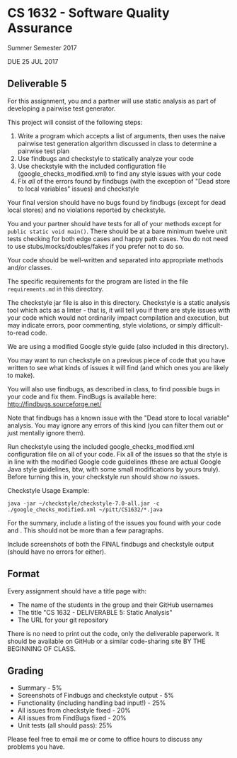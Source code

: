 # CS 1632 - Software Quality Assurance
Summer Semester 2017

DUE 25 JUL 2017

## Deliverable 5

For this assignment, you and a partner will use static analysis as part of developing a pairwise test generator.

This project will consist of the following steps:

1. Write a program which accepts a list of arguments, then uses the naive pairwise test generation algorithm discussed in class to determine a pairwise test plan
1. Use findbugs and checkstyle to statically analyze your code
2. Use checkstyle with the included configuration file (google_checks_modified.xml) to find any style issues with your code
3. Fix *all* of the errors found by findbugs (with the exception of "Dead store to local variables" issues) and checkstyle

Your final version should have no bugs found by findbugs (except for dead local stores) and no violations reported by checkstyle.

You and your partner should have tests for all of your methods except for `public static void main()`.  There should be at a bare minimum twelve unit tests checking for both edge cases and happy path cases.  You do not need to use stubs/mocks/doubles/fakes if you prefer not to do so.

Your code should be well-written and separated into appropriate methods and/or classes.

The specific requirements for the program are listed in the file `requirements.md` in this directory.

The checkstyle jar file is also in this directory.  Checkstyle is a static analysis tool which acts as a linter - that is, it will tell you if there are style issues with your code which would not ordinarily impact compilation and execution, but may indicate errors, poor commenting, style violations, or simply difficult-to-read code.

We are using a modified Google style guide (also included in this directory).

You may want to run checkstyle on a previous piece of code that you have written to see what kinds of issues it will find (and which ones you are likely to make).

You will also use findbugs, as described in class, to find possible bugs in your code and fix them.  FindBugs is available here: http://findbugs.sourceforge.net/

Note that findbugs has a known issue with the "Dead store to local variable" analysis.  You may ignore any errors of this kind (you can filter them out or just mentally ignore them).  

Run checkstyle using the included google_checks_modified.xml configuration file on all of your code.  Fix all of the issues so that the style is in line with the modified Google code guidelines (these are actual Google Java style guidelines, btw, with some small modifications by yours truly).  Before turning this in, your checkstyle run should show _no_ issues.

Checkstyle Usage Example:
```
java -jar ~/checkstyle/checkstyle-7.0-all.jar -c ./google_checks_modified.xml ~/pitt/CS1632/*.java
```

For the summary, include a listing of the issues you found with your code and .  This should not be more than a few paragraphs.  

Include screenshots of both the FINAL findbugs and checkstyle output (should have no errors for either).

## Format
Every assignment should have a title page with:
* The name of the students in the group and their GitHub usernames
* The title "CS 1632 - DELIVERABLE 5: Static Analysis"
* The URL for your git repository

There is no need to print out the code, only the deliverable paperwork.  It should be available on GitHub or a similar code-sharing site BY THE BEGINNING OF CLASS.

## Grading
* Summary - 5%
* Screenshots of Findbugs and checkstyle output - 5%
* Functionality (including handling bad input!) - 25%
* All issues from checkstyle fixed - 20%
* All issues from FindBugs fixed - 20%
* Unit tests (all should pass): 25%

Please feel free to email me or come to office hours to discuss any problems you have. 
 
